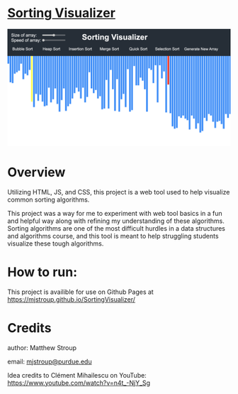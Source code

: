 # [Sorting Visualizer](https://mjstroup.github.io/SortingVisualizer/)

![Image](https://github.com/mjstroup/Images/blob/main/sorting.png)

# Overview

Utilizing HTML, JS, and CSS, this project is a web tool used to help visualize common sorting algorithms.

This project was a way for me to experiment with web tool basics in a fun and helpful way along with refining my understanding of these algorithms. Sorting algorithms are one of the most difficult hurdles in a data structures and algorithms course, and this tool is meant to help struggling students visualize these tough algorithms. 

# How to run:

This project is availible for use on Github Pages at https://mjstroup.github.io/SortingVisualizer/

# Credits

author: Matthew Stroup

email: mjstroup@purdue.edu

Idea credits to Clément Mihailescu on YouTube: https://www.youtube.com/watch?v=n4t_-NjY_Sg
